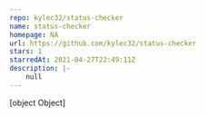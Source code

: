 ```yaml
---
repo: kylec32/status-checker
name: status-checker
homepage: NA
url: https://github.com/kylec32/status-checker
stars: 1
starredAt: 2021-04-27T22:49:11Z
description: |-
    null
---
```


[object Object]
